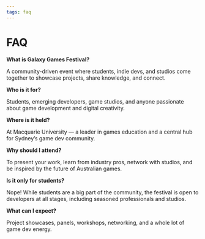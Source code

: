 ```yaml
---
tags: faq
---
```


# FAQ

**What is Galaxy Games Festival?**

A community-driven event where students, indie devs, and studios come together to showcase projects, share knowledge, and connect.

**Who is it for?**

Students, emerging developers, game studios, and anyone passionate about game development and digital creativity.

**Where is it held?**

At Macquarie University — a leader in games education and a central hub for Sydney’s game dev community.

**Why should I attend?**

To present your work, learn from industry pros, network with studios, and be inspired by the future of Australian games.

**Is it only for students?**

Nope! While students are a big part of the community, the festival is open to developers at all stages, including seasoned professionals and studios.

**What can I expect?**

Project showcases, panels, workshops, networking, and a whole lot of game dev energy.

